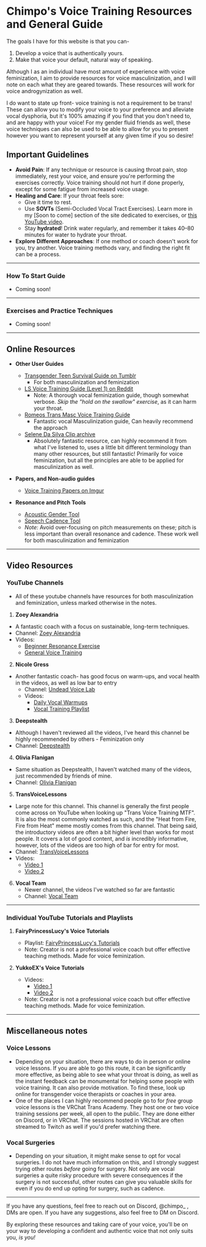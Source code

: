 # Chimpo's Voice Training Resources and General Guide

The goals I have for this website is that you can-
1. Develop a voice that is authentically yours.
2. Make that voice your default, natural way of speaking.

Although I as an individual have most amount of experience with voice feminization, I aim to provide resources for voice masculinization, and I will note on each what they are geared towards. These resources will work for voice androgynization as well.

I do want to state up front- voice training is not a requirement to be trans! These can allow you to modify your voice to your preference and alleviate vocal dysphoria, but it's 100% amazing if you find that you don't need to, and are happy with your voice! For my gender fluid friends as well, these voice techniques can also be used to be able to allow for you to present however you want to represent yourself at any given time if you so desire!


## Important Guidelines
- **Avoid Pain**: If any technique or resource is causing throat pain, stop immediately, rest your voice, and ensure you're performing the exercises correctly. Voice training should not hurt if done properly, except for some fatigue from increased voice usage.
- **Healing and Care**: If your throat feels sore:
  - Give it time to rest.
  - Use **SOVTs** (Semi-Occluded Vocal Tract Exercises). Learn more in my [Soon to come] section of the site dedicated to exercises, or [this YouTube video](https://www.youtube.com/watch?v=38gE8kg__NU).
  - Stay **hydrated**! Drink water regularly, and remember it takes 40–80 minutes for water to hydrate your throat.
- **Explore Different Approaches**: If one method or coach doesn't work for you, try another. Voice training methods vary, and finding the right fit can be a process.

---

### How To Start Guide
  - Coming soon!

---

### Exercises and Practice Techniques
  - Coming soon!
 
---

## Online Resources
- **Other User Guides**  
  - [Transgender Teen Survival Guide on Tumblr](https://transgenderteensurvivalguide.com/post/165875705735/transfeminine-voice-the-links-below-have-a-little)
    - For both masculinization and feminization
  - [LS Voice Training Guide (Level 1) on Reddit](https://www.reddit.com/r/transvoice/comments/d3clhe/ls_voice_training_guide_level_1_for_mtf/)  
    - Note: A thorough vocal feminization guide, though somewhat verbose. *Skip the "hold on the swallow" exercise*, as it can harm your throat.
  - [Romeos Trans Masc Voice Training Guide](https://old.reddit.com/r/transvoice/comments/ni2igv/romeos_trans_masculine_voice_training_guide/)
    - Fantastic vocal Masculinization guide, Can heavily recommend the approach
  - [Selene Da Silva Clip archive](https://selenearchive.github.io/) 
    - Absolutely fantastic resource, can highly recommend it from what I've listened to, uses a little bit different terminology than many other resources, but still fantastic! Primarily for voice feminization, but all the principles are able to be applied for masculinization as well.
- **Papers, and Non-audio guides**  
  - [Voice Training Papers on Imgur](https://imgur.com/a/ST9pr)

- **Resonance and Pitch Tools**  
  - [Acoustic Gender Tool](https://acousticgender.space/)  
  - [Speech Cadence Tool](https://www.speechandhearing.net/laboratory/ampitch/)  
  - *Note*: Avoid over-focusing on pitch measurements on these; pitch is less important than overall resonance and cadence. These work well for both masculinization and feminization

---

## Video Resources

### YouTube Channels
 - All of these youtube channels have resources for both masculinization and feminization, unless marked otherwise in the notes.

1. **Zoey Alexandria**  
  - A fantastic coach with a focus on sustainable, long-term techniques.
   - Channel: [Zoey Alexandria](https://www.youtube.com/@ZoeyAlexandria)  
   - Videos:  
     - [Beginner Resonance Exercise](https://www.youtube.com/watch?v=F6Noi2qERus)  
     - [General Voice Training](https://www.youtube.com/watch?v=anPkz9dmaU0)  

2. **Nicole Gress**  
 - Another fantastic coach- has good focus on warm-ups, and vocal health in the videos, as well as low bar to entry
   - Channel: [Undead Voice Lab](https://www.youtube.com/@undeadvoicelab)  
   - Videos:  
     - [Daily Vocal Warmups](https://www.youtube.com/watch?v=1f9TBpHm2a0)  
     - [Vocal Training Playlist](https://www.youtube.com/watch?v=1P9ZCveLbG0&list=PLy3iagZ0LBzejOmN3OzuyPl52xLpTocJM&index=2)  

3. **Deepstealth**  
  - Although I haven't reviewed all the videos, I've heard this channel be highly recommended by others - Feminization only
   - Channel: [Deepstealth](https://www.youtube.com/user/deepstealth/videos)  

4. **Olivia Flanigan**  
  - Same situation as Deepstealth, I haven't watched many of the videos, just recommended by friends of mine.
   - Channel: [Olivia Flanigan](https://www.youtube.com/@oliviaflanigan5938)  

5. **TransVoiceLessons**  
  - Large note for this channel. This channel is generally the first people come across on YouTube when looking up "Trans Voice Training MTF". It is also the most commonly watched as such, and the "Heat from Fire, Fire from Heat" meme mostly comes from this channel. That being said, the introductory videos are often a bit higher level than works for most people. It covers a lot of good content, and *is* incredibly informative, however, lots of the videos are too high of bar for entry for most.
   - Channel: [TransVoiceLessons](https://www.youtube.com/@TransVoiceLessons)
   - Videos:  
     - [Video 1](https://www.youtube.com/watch?v=8sMXeh5Sx7k)  
     - [Video 2](https://www.youtube.com/watch?v=xdsaPJdU24s)  

6. **Vocal Team**
   - Newer channel, the videos I've watched so far are fantastic
    - Channel: [Vocal Team](https://www.youtube.com/@vocal-team/videos)

---

### Individual YouTube Tutorials and Playlists
1. **FairyPrincessLucy's Voice Tutorials**  
   - Playlist: [FairyPrincessLucy's Tutorials](https://www.youtube.com/watch?v=5aCDuzN0lds&list=PLkZ-3sMGEmDwlD5zNgEtWJwz8WDt6H8OZ)
   - Note: Creator is not a professional voice coach but offer effective teaching methods. Made for voice feminization.

2. **YukkoEX's Voice Tutorials**  
   - Videos:  
     - [Video 1](https://www.youtube.com/watch?v=610XcjG2jms)  
     - [Video 2](https://www.youtube.com/watch?v=Dpuztp87nr0)  
   - Note: Creator is not a professional voice coach but offer effective teaching methods. Made for voice feminization.

---

## Miscellaneous notes

### Voice Lessons
  - Depending on your situation, there are ways to do in person or online voice lessons. If you are able to go this route, it can be significantly more effective, as being able to see what your throat is doing, as well as the instant feedback can be monumental for helping some people with voice training. It can also provide motivation. To find these, look up online for transgender voice therapists or coaches in your area.
  - One of the places I can highly recommend people go to for *free* group voice lessons is the VRChat Trans Academy. They host one or two voice training sessions per week, all open to the public. They are done either on Discord, or in VRChat. The sessions hosted in VRChat are often streamed to Twitch as well if you'd prefer watching there.

### Vocal Surgeries
  - Depending on your situation, it might make sense to opt for vocal surgeries. I do not have much information on this, and I strongly suggest trying other routes *before* going for surgery. Not only are vocal surgeries a quite risky procedure with severe consequences if the surgery is not successful, other routes can give you valuable skills for even if you do end up opting for surgery, such as cadence.

---

If you have any questions, feel free to reach out on Discord, @chimpo_ , DMs are open. 
If you have any suggestions, also feel free to DM on Discord.

By exploring these resources and taking care of your voice, you'll be on your way to developing a confident and authentic voice that not only suits you, *is you!*
